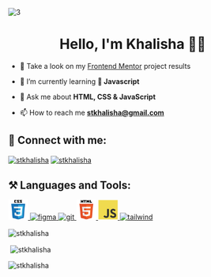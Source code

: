 
![3](https://user-images.githubusercontent.com/60285814/221492091-26734743-4c4d-4b17-a079-ea023d30dfc5.jpg)

<h1 align="center">Hello, I'm Khalisha 👋🏼</h1>

- 🔭 Take a look on my [Frontend Mentor](https://www.frontendmentor.io/profile/stkhalisha) project results

- 🌱 I’m currently learning **📌 Javascript**

- 💬 Ask me about **HTML, CSS & JavaScript**

- 📫 How to reach me **stkhalisha@gmail.com**

<h2 align="left">💌 Connect with me:</h2>
<p align="left">
<a href="https://codepen.io/stkhalisha" target="blank"><img align="center" src="https://raw.githubusercontent.com/rahuldkjain/github-profile-readme-generator/master/src/images/icons/Social/codepen.svg" alt="stkhalisha" height="30" width="40" /></a>
<a href="https://twitter.com/stkhalisha" target="blank"><img align="center" src="https://raw.githubusercontent.com/rahuldkjain/github-profile-readme-generator/master/src/images/icons/Social/twitter.svg" alt="stkhalisha" height="30" width="40" /></a>
</p>

<h2 align="left">⚒️ Languages and Tools:</h2>
<p align="left"> <a href="https://www.w3schools.com/css/" target="_blank" rel="noreferrer"> <img src="https://raw.githubusercontent.com/devicons/devicon/master/icons/css3/css3-original-wordmark.svg" alt="css3" width="40" height="40"/> </a> <a href="https://www.figma.com/" target="_blank" rel="noreferrer"> <img src="https://www.vectorlogo.zone/logos/figma/figma-icon.svg" alt="figma" width="40" height="40"/> </a> <a href="https://git-scm.com/" target="_blank" rel="noreferrer"> <img src="https://www.vectorlogo.zone/logos/git-scm/git-scm-icon.svg" alt="git" width="40" height="40"/> </a> <a href="https://www.w3.org/html/" target="_blank" rel="noreferrer"> <img src="https://raw.githubusercontent.com/devicons/devicon/master/icons/html5/html5-original-wordmark.svg" alt="html5" width="40" height="40"/> </a> <a href="https://developer.mozilla.org/en-US/docs/Web/JavaScript" target="_blank" rel="noreferrer"> <img src="https://raw.githubusercontent.com/devicons/devicon/master/icons/javascript/javascript-original.svg" alt="javascript" width="40" height="40"/> </a> <a href="https://tailwindcss.com/" target="_blank" rel="noreferrer"> <img src="https://www.vectorlogo.zone/logos/tailwindcss/tailwindcss-icon.svg" alt="tailwind" width="40" height="40"/> </a> </p>

<p><img align="center" src="https://github-readme-stats.vercel.app/api/top-langs?username=stkhalisha&show_icons=true&locale=en&layout=compact" alt="stkhalisha" /></p>

<p>&nbsp;<img align="center" src="https://github-readme-stats.vercel.app/api?username=stkhalisha&show_icons=true&locale=en" alt="stkhalisha" /></p>

<p><img align="center" src="https://github-readme-streak-stats.herokuapp.com/?user=stkhalisha&" alt="stkhalisha" /></p>
